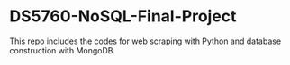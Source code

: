 # DS5760-NoSQL-Final-Project
This repo includes the codes for web scraping with Python and database construction with MongoDB.
